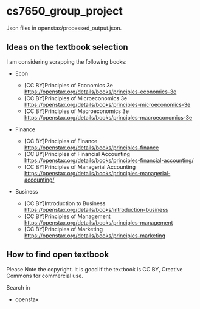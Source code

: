# cs7650_group_project


Json files in openstax/processed_output.json.

## Ideas on the textbook selection
I am considering scrapping the following books:
- Econ
  - [CC BY]Principles of Economics 3e https://openstax.org/details/books/principles-economics-3e
  - [CC BY]Principles of Microeconomics 3e https://openstax.org/details/books/principles-microeconomics-3e
  - [CC BY]Principles of Macroeconomics 3e https://openstax.org/details/books/principles-macroeconomics-3e
- Finance
  - [CC BY]Principles of Finance https://openstax.org/details/books/principles-finance
  - [CC BY]Principles of Financial Accounting https://openstax.org/details/books/principles-financial-accounting/
  - [CC BY]Principles of Managerial Accounting https://openstax.org/details/books/principles-managerial-accounting/

- Business
  - [CC BY]Introduction to Business https://openstax.org/details/books/introduction-business
  - [CC BY]Principles of Management https://openstax.org/details/books/principles-management
  - [CC BY]Principles of Marketing https://openstax.org/details/books/principles-marketing
 
## How to find open textbook
Please Note the copyright. It is good if the textbook is CC BY, Creative Commons for commercial use.

Search in
- openstax
